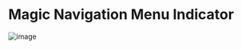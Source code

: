 # Magic Navigation Menu Indicator

![image](https://user-images.githubusercontent.com/72864817/171134984-866c3cef-2a53-425e-848b-eb56053425d7.png)
